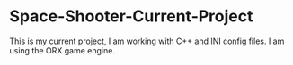 # Space-Shooter-Current-Project
This is my current project, I am working with C++ and INI config files. I am using the ORX game engine.
